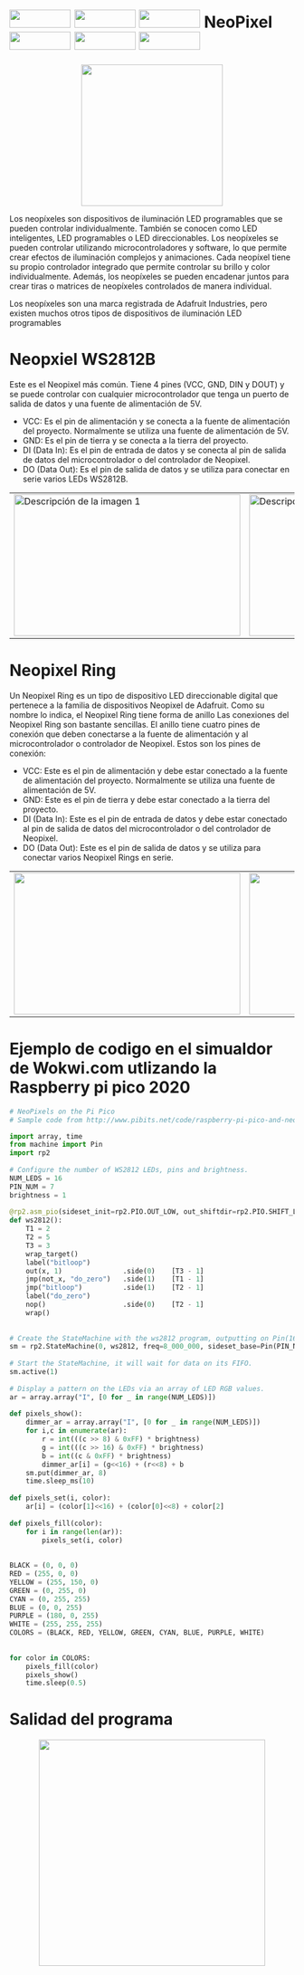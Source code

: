 # <img width="108" height="32" src="https://hackster.imgix.net/uploads/attachments/612650/giphy_SpgfnjAs5X.gif?auto=compress%2Cformat&gifq=35&w=740&h=555&fit=max"/> <img width="108" height="32" src="https://hackster.imgix.net/uploads/attachments/612650/giphy_SpgfnjAs5X.gif?auto=compress%2Cformat&gifq=35&w=740&h=555&fit=max"/> <img width="108" height="32" src="https://hackster.imgix.net/uploads/attachments/612650/giphy_SpgfnjAs5X.gif?auto=compress%2Cformat&gifq=35&w=740&h=555&fit=max"/> NeoPixel <img width="108" height="32" src="https://hackster.imgix.net/uploads/attachments/612650/giphy_SpgfnjAs5X.gif?auto=compress%2Cformat&gifq=35&w=740&h=555&fit=max"/> <img width="108" height="32" src="https://hackster.imgix.net/uploads/attachments/612650/giphy_SpgfnjAs5X.gif?auto=compress%2Cformat&gifq=35&w=740&h=555&fit=max"/> <img width="108" height="32" src="https://hackster.imgix.net/uploads/attachments/612650/giphy_SpgfnjAs5X.gif?auto=compress%2Cformat&gifq=35&w=740&h=555&fit=max"/>  

<p align="center">
  <img width="250" height="250" src="https://http2.mlstatic.com/D_NQ_NP_795368-MLM53302232527_012023-W.jpg">
</p>


Los neopíxeles son dispositivos de iluminación LED programables que se pueden controlar individualmente. También se conocen como LED inteligentes, LED programables o LED direccionables. 
Los neopíxeles se pueden controlar utilizando microcontroladores y software, lo que permite crear efectos de iluminación complejos y animaciones. Cada neopíxel tiene su propio controlador integrado que permite controlar su brillo y color individualmente. Además, los neopíxeles se pueden encadenar juntos para crear tiras o matrices de neopíxeles controlados de manera individual.

Los neopíxeles son una marca registrada de Adafruit Industries, pero existen muchos otros tipos de dispositivos de iluminación LED programables

# Neopxiel WS2812B 
Este es el Neopixel más común. Tiene 4 pines (VCC, GND, DIN y DOUT) y se puede controlar con cualquier microcontrolador que tenga un puerto de salida de datos y una fuente de alimentación de 5V.

- VCC: Es el pin de alimentación y se conecta a la fuente de alimentación del proyecto. Normalmente se utiliza una fuente de alimentación de 5V.
- GND: Es el pin de tierra y se conecta a la tierra del proyecto.
- DI (Data In): Es el pin de entrada de datos y se conecta al pin de salida de datos del microcontrolador o del controlador de Neopixel.
- DO (Data Out): Es el pin de salida de datos y se utiliza para conectar en serie varios LEDs WS2812B.

<table>
  <tr>
    <td>
      <img src="https://http2.mlstatic.com/D_NQ_NP_908147-MLM31224377577_062019-O.webp" alt="Descripción de la imagen 1" width="400" height="250">
    </td>
    <td>
      <img src="https://http2.mlstatic.com/D_NQ_NP_863306-MLM31224378019_062019-O.webp" alt="Descripción de la imagen 2" width="400" height="250">
    </td>
    <td>
      <img src="https://m.media-amazon.com/images/I/81EvVf-1K1L.jpg" alt="Descripción de la imagen 3" width="400" height="250">
    </td>
  </tr>
</table>

# Neopixel Ring
Un Neopixel Ring es un tipo de dispositivo LED direccionable digital que pertenece a la familia de dispositivos Neopixel de Adafruit. Como su nombre lo indica, el Neopixel Ring tiene forma de anillo
Las conexiones del Neopixel Ring son bastante sencillas. El anillo tiene cuatro pines de conexión que deben conectarse a la fuente de alimentación y al microcontrolador o controlador de Neopixel. Estos son los pines de conexión:

- VCC: Este es el pin de alimentación y debe estar conectado a la fuente de alimentación del proyecto. Normalmente se utiliza una fuente de alimentación de 5V.
- GND: Este es el pin de tierra y debe estar conectado a la tierra del proyecto.
- DI (Data In): Este es el pin de entrada de datos y debe estar conectado al pin de salida de datos del microcontrolador o del controlador de Neopixel.
- DO (Data Out): Este es el pin de salida de datos y se utiliza para conectar varios Neopixel Rings en serie.

<table>
  <tr>
    <td>
      <img src="https://boutique.semageek.com/741-large_default/neopixel-ring-with-12-led-rgb-led-and-driver-integrated.jpg" width="400" height="250">
    </td>
    <td>
      <img src="https://blog.moddable.com/blog/wp-content/uploads/2018/08/IMG_0860_1.gif"  width="330" height="250">
    </td>
    <td>
      <img src="https://europe1.discourse-cdn.com/arduino/original/4X/a/7/9/a796d2ba73f28db6bdee769b26120fb743151694.png" width="400" height="250">
    </td>
  </tr>
</table>




# Ejemplo de codigo en el simualdor de  Wokwi.com utlizando la Raspberry pi pico 2020 
```python
# NeoPixels on the Pi Pico
# Sample code from http://www.pibits.net/code/raspberry-pi-pico-and-neopixel-example-in-micropython.php

import array, time
from machine import Pin
import rp2
 
# Configure the number of WS2812 LEDs, pins and brightness.
NUM_LEDS = 16
PIN_NUM = 7
brightness = 1
 
@rp2.asm_pio(sideset_init=rp2.PIO.OUT_LOW, out_shiftdir=rp2.PIO.SHIFT_LEFT, autopull=True, pull_thresh=24)
def ws2812():
    T1 = 2
    T2 = 5
    T3 = 3
    wrap_target()
    label("bitloop")
    out(x, 1)               .side(0)    [T3 - 1]
    jmp(not_x, "do_zero")   .side(1)    [T1 - 1]
    jmp("bitloop")          .side(1)    [T2 - 1]
    label("do_zero")
    nop()                   .side(0)    [T2 - 1]
    wrap()
 
 
# Create the StateMachine with the ws2812 program, outputting on Pin(16).
sm = rp2.StateMachine(0, ws2812, freq=8_000_000, sideset_base=Pin(PIN_NUM))
 
# Start the StateMachine, it will wait for data on its FIFO.
sm.active(1)
 
# Display a pattern on the LEDs via an array of LED RGB values.
ar = array.array("I", [0 for _ in range(NUM_LEDS)])
 
def pixels_show():
    dimmer_ar = array.array("I", [0 for _ in range(NUM_LEDS)])
    for i,c in enumerate(ar):
        r = int(((c >> 8) & 0xFF) * brightness)
        g = int(((c >> 16) & 0xFF) * brightness)
        b = int((c & 0xFF) * brightness)
        dimmer_ar[i] = (g<<16) + (r<<8) + b
    sm.put(dimmer_ar, 8)
    time.sleep_ms(10)
 
def pixels_set(i, color):
    ar[i] = (color[1]<<16) + (color[0]<<8) + color[2]
 
def pixels_fill(color):
    for i in range(len(ar)):
        pixels_set(i, color)
 
 
BLACK = (0, 0, 0)
RED = (255, 0, 0)
YELLOW = (255, 150, 0)
GREEN = (0, 255, 0)
CYAN = (0, 255, 255)
BLUE = (0, 0, 255)
PURPLE = (180, 0, 255)
WHITE = (255, 255, 255)
COLORS = (BLACK, RED, YELLOW, GREEN, CYAN, BLUE, PURPLE, WHITE)
 
 
for color in COLORS:
    pixels_fill(color)
    pixels_show()
    time.sleep(0.5)
```

# Salidad del programa
<p align="center">
  <img width="400" height="400" src="https://i.ibb.co/4S5YbmV/simulador.gif">
</p>

